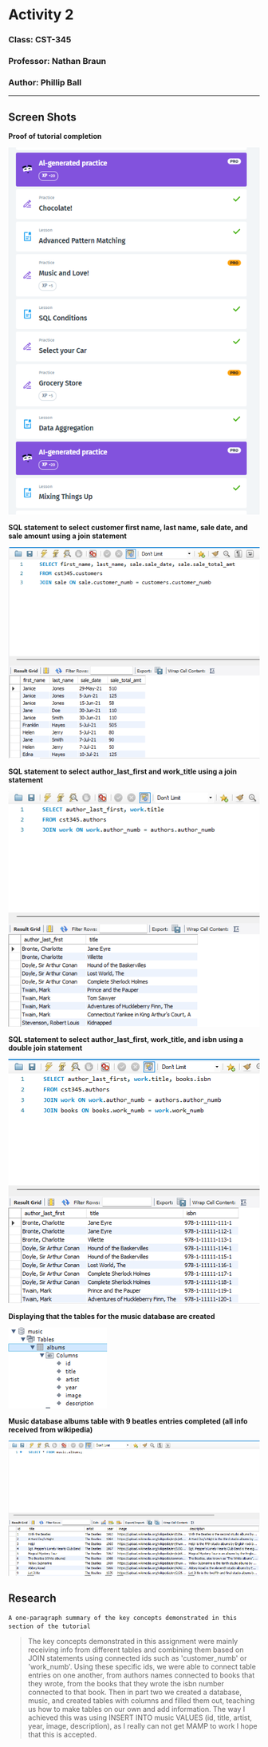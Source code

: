 # Activity 2

### Class: CST-345
### Professor: Nathan Braun
### Author: Phillip Ball

---

## Screen Shots

**Proof of tutorial completion**

![1](docs/1.png)

**SQL statement to select customer first name, last name, sale date, and sale amount using a join statement**

![2](docs/2.png)

**SQL statement to select author_last_first and work_title using a join statement**

![3](docs/3.png)

**SQL statement to select author_last_first, work_title, and isbn using a double join statement**

![4](docs/4.png)

**Displaying that the tables for the music database are created**

![5](docs/5.png)

**Music database albums table with 9 beatles entries completed (all info received from wikipedia)**

![6](docs/6.png)

## Research

```A one-paragraph summary of the key concepts demonstrated in this section of the tutorial```

>The key concepts demonstrated in this assignment were mainly receiving info from different tables and combining them based on JOIN statements using connected ids such as 'customer_numb' or 'work_numb'. Using these specific ids, we were able to connect table entries on one another, from authors names connected to books that they wrote, from the books that they wrote the isbn number connected to that book. Then in part two we created a database, music, and created tables with columns and filled them out, teaching us how to make tables on our own and add information. The way I achieved this was using INSERT INTO music VALUES (id, title, artist, year, image, description), as I really can not get MAMP to work I hope that this is accepted.
